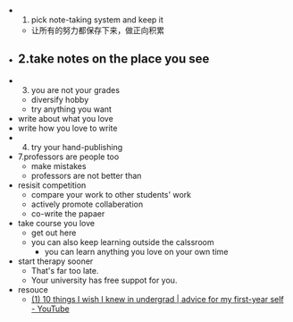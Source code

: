 - 1. pick note-taking system and keep it 
	- 让所有的努力都保存下来，做正向积累
- 2.take notes on the place you see
	- 
- 3. you are not your grades
	- diversify hobby
	- try anything you want 
- write about what you love
- write how you love to write 
- 4. try your hand-publishing 
- 7.professors are people too 
	- make mistakes 
	- professors are not better than 
- resisit competition
	- compare your work to other students' work 
	- actively promote collaberation 
	- co-write the papaer 
- take course you love
	- get out here 
	- you can also keep learning outside the calssroom 
		- you can learn anything you love on your own time 
- start  therapy sooner 
	- That's far too late.
	- Your university has free suppot for you.
- resouce 
	- [(1) 10 things I wish I knew in undergrad | advice for my first-year self - YouTube](https://www.youtube.com/watch?v=n3x1e0SmbQA)